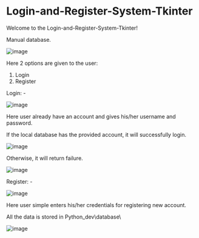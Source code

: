 # Login-and-Register-System-Tkinter
Welcome to the Login-and-Register-System-Tkinter!

Manual database.


![image](https://user-images.githubusercontent.com/101916585/211212974-45a7c067-b3ff-454d-8a66-8a5ea1a28c4e.png)

Here 2 options are given to the user:

1) Login
2) Register

Login: - 


![image](https://user-images.githubusercontent.com/101916585/211213101-86ed0e91-40e2-4fee-9f6a-d1291137ea6b.png)


Here user already have an account and gives his/her username and password.

If the local database has the provided account, it will successfully login.


![image](https://user-images.githubusercontent.com/101916585/211213336-2886c9ff-488d-4a29-8e60-6eb4cb946644.png)



Otherwise, it will return failure.


![image](https://user-images.githubusercontent.com/101916585/211213367-db69864c-44ea-4d42-9de4-b55235809253.png)




Register: -




![image](https://user-images.githubusercontent.com/101916585/211213400-329fe6e5-6f2d-4e79-af2f-bcd58e17b572.png)




Here user simple enters his/her credentials for registering new account.

All the data is stored in Python_dev\database\




![image](https://user-images.githubusercontent.com/101916585/211213500-251a9471-7e0e-4e4f-84a8-9b3f6f7a5f47.png)
